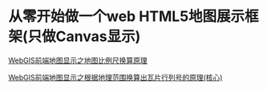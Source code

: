 # 从零开始做一个web HTML5地图展示框架(只做Canvas显示)

[WebGIS前端地图显示之地图比例尺换算原理](http://www.cnblogs.com/naaoveGIS/p/3898607.html)

[WebGIS前端地图显示之根据地理范围换算出瓦片行列号的原理(核心)](http://www.cnblogs.com/naaoveGIS/p/3899821.html)
